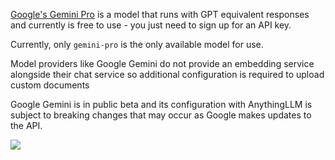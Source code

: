 [Google's Gemini Pro](https://ai.google.dev/) is a model that runs with GPT equivalent responses and currently is free to use - you just need to sign up for an API key.

Currently, only `gemini-pro` is the only available model for use.

Model providers like Google Gemini do not provide an embedding service alongside their chat service so additional configuration is required to upload custom documents

Google Gemini is in public beta and its configuration with AnythingLLM is subject to breaking changes that may occur as Google makes updates to the API.



![](files/oHq7Opjrjk1169pQxLQf.png)

